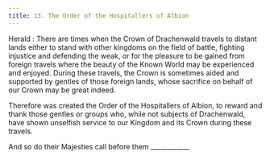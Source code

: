 ```yaml
---
title: 13. The Order of the Hospitallers of Albion
---
```


Herald
: There are times when the Crown of Drachenwald travels to distant lands either to stand with other kingdoms on the field of battle, fighting injustice and defending the weak, or for the pleasure to be gained from foreign travels where the beauty of the Known World may be experienced and enjoyed. During these travels, the Crown is sometimes aided and supported by gentles of those foreign lands, whose sacrifice on behalf of our Crown may be great indeed.

Therefore was created the Order of the Hospitallers of Albion, to reward and thank those gentles or groups who, while not subjects of Drachenwald, have shown unselfish service to our Kingdom and its Crown during these travels.

And so do their Majesties call before them ____________
